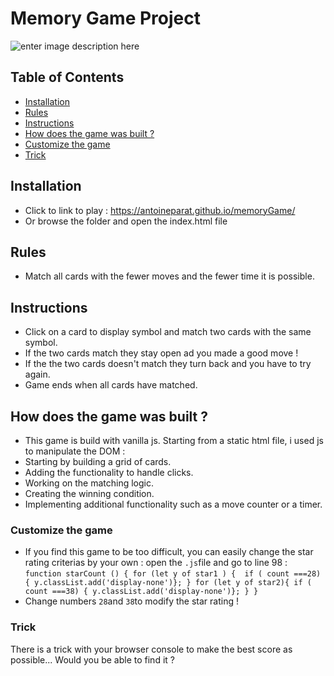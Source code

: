 # Memory Game Project

![enter image description here](https://www.antoineparat.com/img/memory.png)

## Table of Contents

* [Installation](#installation)
* [Rules](#rules)
* [Instructions](#instructions)
* [How does the game was built ?](#How-does-the-game-run-?)
* [Customize the game](#customize-the-game)
* [Trick](#trick)

## Installation

* Click to link to play  : https://antoineparat.github.io/memoryGame/
* Or browse the folder and open the index.html file

## Rules
* Match all cards with the fewer moves and the fewer time it is possible.

## Instructions
* Click on a card to display symbol and match two cards with the same symbol.
* If the two cards match they stay open ad you made a good move !
* If the the two cards doesn't match they turn back and you have to try again.
* Game ends when all cards have matched.

## How does the game was built ?

* This game is build with vanilla js. Starting from a static html file, i used js to manipulate the DOM :
* Starting by building a grid of cards.
* Adding the functionality to handle clicks.
* Working on the matching logic.
* Creating the winning condition.
* Implementing additional functionality such as a move counter or a timer.

### Customize the game

* If you find this game to be too difficult, you can easily change the star rating criterias by your own : open the `.js`file and go to line 98 : `function starCount () {
  for (let y of star1 ) { 
    if ( count ===28) { y.classList.add('display-none')};
  }
  for (let y of star2){
    if ( count ===38) { y.classList.add('display-none')};
  }
} `
* Change numbers `28`and `38`to modify the star rating ! 

### Trick 

There is a trick with your browser console to make the best score as possible... Would you be able to find it ?
